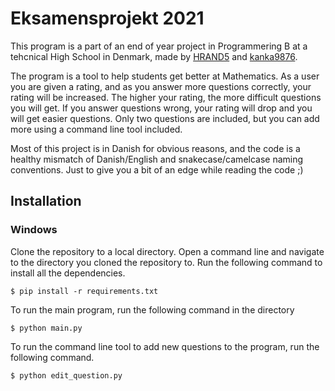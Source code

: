# Eksamensprojekt 2021
This program is a part of an end of year project in Programmering B at a tehcnical High School in Denmark, made by [HRAND5](https://github.com/HRAND5) and [kanka9876](https://github.com/kanka9876). 

The program is a tool to help students get better at Mathematics. As a user you are given a rating, and as you answer more questions correctly, your rating will be increased. The higher your rating, the more difficult questions you will get. If you answer questions wrong, your rating will drop and you will get easier questions. Only two questions are included, but you can add more using a command line tool included. 

Most of this project is in Danish for obvious reasons, and the code is a healthy mismatch of Danish/English and snakecase/camelcase naming conventions. Just to give you a bit of an edge while reading the code ;) 

## Installation
### Windows
Clone the repository to a local directory. Open a command line and navigate to the directory you cloned the repository to. Run the following command to install all the dependencies. 
```console
$ pip install -r requirements.txt
```

To run the main program, run the following command in the directory

```console
$ python main.py 
```
To run the command line tool to add new questions to the program, run the following command. 

```console
$ python edit_question.py
```
